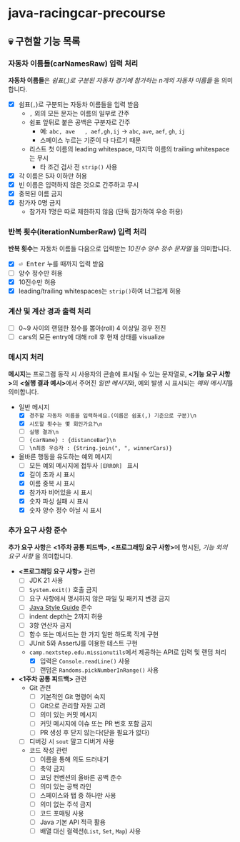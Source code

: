 # java-racingcar-precourse

## :skull: 구현할 기능 목록

### 자동차 이름들(carNamesRaw) 입력 처리

**자동차 이름들**은 *쉼표(,)로 구분된 자동차 경기에 참가하는
n개의 자동차 이름들* 을 의미합니다.

- [x] 쉼표(`,`)로 구분되는 자동차 이름들을 입력 받음
  - `,` 외의 모든 문자는 이름의 일부로 간주
  - 쉼표 앞뒤로 붙은 공백은 구분자로 간주
    - 예: `abc, ave   , aef,gh,ij` → `abc`, `ave`, `aef`, `gh`, `ij`
    - 스페이스 누르는 기준이 다 다르기 때문
  - 리스트 첫 이름의 leading whitespace, 마지막 이름의 trailing whitespace는 무시
    - 타 조건 검사 전 `strip()` 사용
- [x] 각 이름은 5자 이하만 허용
- [x] 빈 이름은 입력하지 않은 것으로 간주하고 무시
- [x] 중복된 이름 금지
- [x] 참가자 0명 금지
  - 참가자 1명은 따로 제한하지 않음 (단독 참가하여 우승 허용)

### 반복 횟수(iterationNumberRaw) 입력 처리

**반복 횟수**는 자동차 이름들 다음으로 입력받는
*10진수 양수 정수 문자열* 을 의미합니다.

- [x] <kbd>⏎ Enter</kbd> 누를 때까지 입력 받음
- [ ] 양수 정수만 허용
- [x] 10진수만 허용
- [x] leading/trailing whitespaces는 `strip()`하여 너그럽게 허용

### 계산 및 계산 경과 출력 처리

- [ ] 0~9 사이의 랜덤한 정수를 뽑아(roll) 4 이상일 경우 전진
- [ ] cars의 모든 entry에 대해 roll 후 현재 상태를 visualize

### 메시지 처리

**메시지**는 프로그램 동작 시 사용자의 콘솔에 표시될 수 있는 문자열로,
<b><기능 요구 사항></b>의 <b><실행 결과 예시></b>에서 주어진 *일반 메시지*와,
예외 발생 시 표시되는 *예외 메시지*를 의미합니다.

- 일반 메시지
  - [x] `경주할 자동차 이름을 입력하세요.(이름은 쉼표(,) 기준으로 구분)\n`
  - [x] `시도할 횟수는 몇 회인가요?\n`
  - [ ] `실행 결과\n`
  - [ ] `{carName} : {distanceBar}\n`
  - [ ] `\n최종 우승자 : {String.join(", ", winnerCars)}`
- 올바른 행동을 유도하는 예외 메시지
  - [ ] 모든 예외 메시지에 접두사 `[ERROR] ` 표시
  - [x] 길이 초과 시 표시
  - [x] 이름 중복 시 표시
  - [x] 참가자 비어있을 시 표시
  - [x] 숫자 파싱 실패 시 표시
  - [x] 숫자 양수 정수 아닐 시 표시

### 추가 요구 사항 준수

**추가 요구 사항**은 <b><1주차 공통 피드백></b>, <b><프로그래밍 요구 사항></b>에 명시된,
*기능 외의 요구 사항* 을 의미합니다.

- **<프로그래밍 요구 사항>** 관련
  - [ ] JDK 21 사용
  - [ ] `System.exit()` 호출 금지
  - [ ] 요구 사항에서 명시하지 않은 파일 및 패키지 변경 금지
  - [ ] [Java Style Guide](https://github.com/woowacourse/woowacourse-docs/blob/main/styleguide/java) 준수
  - [ ] indent depth는 2까지 허용
  - [ ] 3항 연산자 금지
  - [ ] 함수 또는 메서드는 한 가지 일만 하도록 작게 구현
  - [ ] JUnit 5와 AssertJ를 이용한 테스트 구현
  - `camp.nextstep.edu.missionutils`에서 제공하는 API로 입력 및 랜덤 처리
    - [x] 입력은 `Console.readLine()` 사용
    - [ ] 랜덤은 `Randoms.pickNumberInRange()` 사용
- **<1주차 공통 피드백>** 관련
  - Git 관련
    - [ ] 기본적인 Git 명령어 숙지
    - [ ] Git으로 관리할 자원 고려
    - [ ] 의미 있는 커밋 메시지
    - [ ] 커밋 메시지에 이슈 또는 PR 번호 포함 금지
    - [ ] PR 생성 후 닫지 않는다(닫을 필요가 없다)
  - [ ] 디버깅 시 `sout` 말고 디버거 사용
  - 코드 작성 관련
    - [ ] 이름을 통해 의도 드러내기
    - [ ] 축약 금지
    - [ ] 코딩 컨벤션의 올바른 공백 준수
    - [ ] 의미 있는 공백 라인
    - [ ] 스페이스와 탭 중 하나만 사용
    - [ ] 의미 없는 주석 금지
    - [ ] 코드 포매팅 사용
    - [ ] Java 기본 API 적극 활용
    - [ ] 배열 대신 컬렉션(`List`, `Set`, `Map`) 사용
